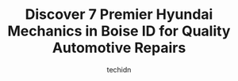 ---
layout: ampstory
image: https://images.unsplash.com/photo-1530675706010-bc677ce30ab6?ixlib=rb-4.0.3&ixid=MnwxMjA3fDB8MHxwaG90by1wYWdlfHx8fGVufDB8fHx8&auto=format&fit=crop&w=640&h=853&q=80
author: techidn
featured: false
description: Entrust your vehicle to the 7 best Hyundai Mechanic in Boise ID, USA and experience the difference they can make. With their extensive knowledge, state-of-the-art facilities, and commitment 
title: Discover 7 Premier Hyundai Mechanics in Boise ID for Quality Automotive Repairs
cover:
   title: Discover 7 Premier Hyundai Mechanics in Boise ID for Quality Automotive Repairs
   subtitle: Rickpate
   background: https://images.unsplash.com/photo-1530675706010-bc677ce30ab6?ixlib=rb-4.0.3&ixid=MnwxMjA3fDB8MHxwaG90by1wYWdlfHx8fGVufDB8fHx8&auto=format&fit=crop&w=640&h=853&q=80

pages: 
 - layout: thirds
   top: <h1>#1 Bronco Motors Hyundai West</h1>
   bottom: "<p>I had a wonderful experience purchasing a new car from Bronco Motors. Especially, Natalie was super professional and made the entire process smooth and fun. Natalie was f</p>"
   background: https://www.knot35.com/toplist/wp-content/uploads/2023/06/best-hyundai-mechanic-1-in-boise-id-1685834256.jpeg
   backgroundblur: true
 - layout: thirds
   top: <h1>#2 Heritage Auto Repair</h1>
   bottom: "<p>175 N Linder Rd, Meridian, ID 83642, United States</p>"
   background: https://www.knot35.com/toplist/wp-content/uploads/2023/06/best-hyundai-mechanic-2-in-boise-id-1685834257.jpeg
   cta:
      link: https://www.knot35.com/toplist/discover-7-premier-hyundai-mechanics-in-boise-id-for-quality-automotive-repairs/
      text: Discover 7 Premier Hyundai Mechanics in Boise ID for Quality Automotive Repairs
 - layout: thirds
   top: <h1>#3 27th St. Automotive</h1>
   bottom: "<p>1105 N 27th St, Boise, ID 83702, United States</p>"
   background: https://www.knot35.com/toplist/wp-content/uploads/2023/06/best-hyundai-mechanic-3-in-boise-id-1685834257.jpeg
   cta:
      link: https://www.knot35.com/toplist/discover-7-premier-hyundai-mechanics-in-boise-id-for-quality-automotive-repairs/
      text: Discover 7 Premier Hyundai Mechanics in Boise ID for Quality Automotive Repairs
 - layout: thirds
   top: <h1>#4 Larry H. Miller Honda Boise Service Department</h1>
   bottom: "<p>7710 W Gratz Dr #100, Boise, ID 83709, United States</p>"
   background: https://images.unsplash.com/photo-1591393223703-56fe1347ac62?ixlib=rb-4.0.3&ixid=MnwxMjA3fDB8MHxwaG90by1wYWdlfHx8fGVufDB8fHx8&auto=format&fit=crop&w=640&h=853&q=80
   cta:
      link: https://www.knot35.com/toplist/discover-7-premier-hyundai-mechanics-in-boise-id-for-quality-automotive-repairs/
      text: Discover 7 Premier Hyundai Mechanics in Boise ID for Quality Automotive Repairs
 - layout: thirds
   top: <h1>#5 Capitol Auto Body</h1>
   bottom: "<p>5373 W Emerald St, Boise, ID 83706, United States</p>"
   background: https://images.unsplash.com/photo-1533735380053-eb8d0759b24a?ixlib=rb-4.0.3&ixid=MnwxMjA3fDB8MHxwaG90by1wYWdlfHx8fGVufDB8fHx8&auto=format&fit=crop&w=640&h=853&q=80
   cta:
      link: https://www.knot35.com/toplist/discover-7-premier-hyundai-mechanics-in-boise-id-for-quality-automotive-repairs/
      text: Discover 7 Premier Hyundai Mechanics in Boise ID for Quality Automotive Repairs
 - layout: thirds
   top: <h1>#6 Naylors Auto Repair</h1>
   bottom: "<p>7451 Lemhi St, Boise, ID 83709, United States</p>"
   background: https://images.unsplash.com/photo-1564951434112-64d74cc2a2d7?ixlib=rb-4.0.3&ixid=MnwxMjA3fDB8MHxwaG90by1wYWdlfHx8fGVufDB8fHx8&auto=format&fit=crop&w=640&h=853&q=80
   cta:
      link: https://www.knot35.com/toplist/discover-7-premier-hyundai-mechanics-in-boise-id-for-quality-automotive-repairs/
      text: Discover 7 Premier Hyundai Mechanics in Boise ID for Quality Automotive Repairs
 - layout: thirds
   top: <h1>#7 Boise Automotive Service</h1>
   bottom: "<p>9901 Fairview Ave, Boise, ID 83704, United States</p>"
   background: https://images.unsplash.com/photo-1552083974-186346191183?ixlib=rb-4.0.3&ixid=MnwxMjA3fDB8MHxwaG90by1wYWdlfHx8fGVufDB8fHx8&auto=format&fit=crop&w=640&h=853&q=80
   cta:
      link: https://www.knot35.com/toplist/discover-7-premier-hyundai-mechanics-in-boise-id-for-quality-automotive-repairs/
      text: Discover 7 Premier Hyundai Mechanics in Boise ID for Quality Automotive Repairs
 - layout: thirds
   middle: Continue reading...
   background: https://images.unsplash.com/photo-1613843873231-1447db182f97?ixlib=rb-4.0.3&ixid=MnwxMjA3fDB8MHxwaG90by1wYWdlfHx8fGVufDB8fHx8&auto=format&fit=crop&w=640&h=853&q=80
   cta:
      link: https://www.knot35.com/toplist/discover-7-premier-hyundai-mechanics-in-boise-id-for-quality-automotive-repairs/
      text: Discover 7 Premier Hyundai Mechanics in Boise ID for Quality Automotive Repairs
      
---